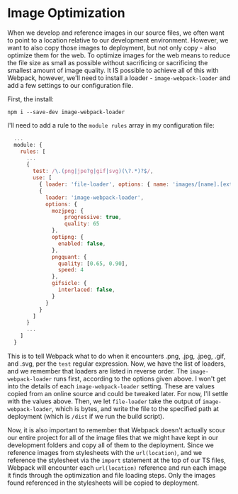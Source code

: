 # Image Optimization

When we develop and reference images in our source files, we often want to point to a location relative to our development environment. However, we want to also copy those images to deployment, but not only copy - also optimize them for the web. To optimize images for the web means to reduce the file size as small as possible without sacrificing or sacrificing the smallest amount of image quality. It IS possible to achieve all of this with Webpack, however, we'll need to install a loader - `image-webpack-loader` and add a few settings to our configuration file.

First, the install:

`npm i --save-dev image-webpack-loader`

I'll need to add a rule to the `module rules` array in my configuration file:

```javascript
  ...
  module: {
    rules: [
      ...
      {
        test: /\.(png|jpe?g|gif|svg)(\?.*)?$/,
        use: [
          { loader: 'file-loader', options: { name: 'images/[name].[ext]' } },
          {
            loader: 'image-webpack-loader',
            options: {
              mozjpeg: {
                  progressive: true,
                  quality: 65
              },
              optipng: {
                enabled: false,
              },
              pngquant: {
                quality: [0.65, 0.90],
                speed: 4
              },
              gifsicle: {
                interlaced: false,
              }
            }
          }
        ]
      }
      ...
    ]
  }
```

This is to tell Webpack what to do when it encounters .png, .jpg, .jpeg, .gif, and .svg, per the `test` regular expression. Now, we have the list of loaders, and we remember that loaders are listed in reverse order. The `image-webpack-loader` runs first, according to the options given above. I won't get into the details of each `image-webpack-loader` setting. These are values copied from an online source and could be tweaked later. For now, I'll settle with the values above. Then, we let `file-loader` take the output of `image-webpack-loader`, which is bytes, and write the file to the specified path at deployment (which is `/dist` if we run the build script).

Now, it is also important to remember that Webpack doesn't actually scour our entire project for all of the image files that we might have kept in our development folders and copy all of them to the deployment. Since we reference images from stylesheets with the `url(location)`, and we reference the stylesheet via the `import` statement at the top of our TS files, Webpack will encounter each `url(location)` reference and run each image it finds through the optimization and file loading steps. Only the images found referenced in the stylesheets will be copied to deployment.

